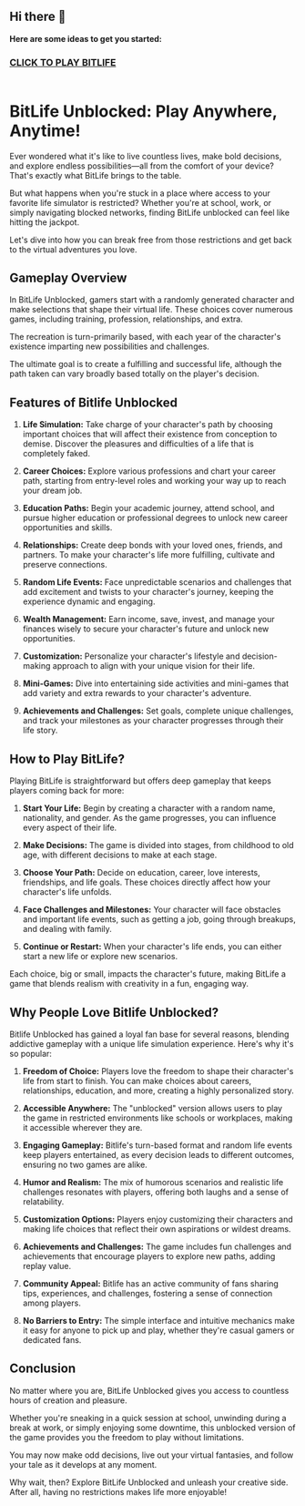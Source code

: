 ## Hi there 👋



**Here are some ideas to get you started:**

<h3><a href="https://gamescentral.net/">CLICK TO PLAY BITLIFE</a> </BR> </BR></h3>

# BitLife Unblocked: Play Anywhere, Anytime!

Ever wondered what it's like to live countless lives, make bold decisions, and explore endless possibilities—all from the comfort of your device? That's exactly what BitLife brings to the table.

But what happens when you're stuck in a place where access to your favorite life simulator is restricted? Whether you're at school, work, or simply navigating blocked networks, finding BitLife unblocked can feel like hitting the jackpot.

Let's dive into how you can break free from those restrictions and get back to the virtual adventures you love.

## Gameplay Overview

In BitLife Unblocked, gamers start with a randomly generated character and make selections that shape their virtual life. These choices cover numerous games, including training, profession, relationships, and extra.

The recreation is turn-primarily based, with each year of the character's existence imparting new possibilities and challenges.

The ultimate goal is to create a fulfilling and successful life, although the path taken can vary broadly based totally on the player's decision.

## Features of Bitlife Unblocked

1. **Life Simulation:**  Take charge of your character's path by choosing important choices that will affect their existence from conception to demise. Discover the pleasures and difficulties of a life that is completely faked.

2. **Career Choices:** Explore various professions and chart your career path, starting from entry-level roles and working your way up to reach your dream job.

3. **Education Paths:** Begin your academic journey, attend school, and pursue higher education or professional degrees to unlock new career opportunities and skills.

4. **Relationships:** Create deep bonds with your loved ones, friends, and partners. To make your character's life more fulfilling, cultivate and preserve connections.

5. **Random Life Events:** Face unpredictable scenarios and challenges that add excitement and twists to your character's journey, keeping the experience dynamic and engaging.

6. **Wealth Management:** Earn income, save, invest, and manage your finances wisely to secure your character's future and unlock new opportunities.

7. **Customization:** Personalize your character's lifestyle and decision-making approach to align with your unique vision for their life.

8. **Mini-Games:** Dive into entertaining side activities and mini-games that add variety and extra rewards to your character's adventure.

9. **Achievements and Challenges:** Set goals, complete unique challenges, and track your milestones as your character progresses through their life story.

## How to Play BitLife?

Playing BitLife is straightforward but offers deep gameplay that keeps players coming back for more:

1. **Start Your Life:** Begin by creating a character with a random name, nationality, and gender. As the game progresses, you can influence every aspect of their life.

2. **Make Decisions:** The game is divided into stages, from childhood to old age, with different decisions to make at each stage.

3. **Choose Your Path:** Decide on education, career, love interests, friendships, and life goals. These choices directly affect how your character's life unfolds.

4. **Face Challenges and Milestones:** Your character will face obstacles and important life events, such as getting a job, going through breakups, and dealing with family.

5. **Continue or Restart:** When your character's life ends, you can either start a new life or explore new scenarios.

Each choice, big or small, impacts the character's future, making BitLife a game that blends realism with creativity in a fun, engaging way.

## Why People Love Bitlife Unblocked?

Bitlife Unblocked has gained a loyal fan base for several reasons, blending addictive gameplay with a unique life simulation experience. Here's why it's so popular:

1. **Freedom of Choice:**
Players love the freedom to shape their character's life from start to finish. You can make choices about careers, relationships, education, and more, creating a highly personalized story.

2. **Accessible Anywhere:**
The "unblocked" version allows users to play the game in restricted environments like schools or workplaces, making it accessible wherever they are.

3. **Engaging Gameplay:**
Bitlife's turn-based format and random life events keep players entertained, as every decision leads to different outcomes, ensuring no two games are alike.

4. **Humor and Realism:**
The mix of humorous scenarios and realistic life challenges resonates with players, offering both laughs and a sense of relatability.

5. **Customization Options:**
Players enjoy customizing their characters and making life choices that reflect their own aspirations or wildest dreams.

6. **Achievements and Challenges:**
The game includes fun challenges and achievements that encourage players to explore new paths, adding replay value.

7. **Community Appeal:**
Bitlife has an active community of fans sharing tips, experiences, and challenges, fostering a sense of connection among players.

8. **No Barriers to Entry:**
The simple interface and intuitive mechanics make it easy for anyone to pick up and play, whether they're casual gamers or dedicated fans.

## Conclusion

No matter where you are, BitLife Unblocked gives you access to countless hours of creation and pleasure.

Whether you're sneaking in a quick session at school, unwinding during a break at work, or simply enjoying some downtime, this unblocked version of the game provides you the freedom to play without limitations.

You may now make odd decisions, live out your virtual fantasies, and follow your tale as it develops at any moment.

Why wait, then? Explore BitLife Unblocked and unleash your creative side. After all, having no restrictions makes life more enjoyable!
